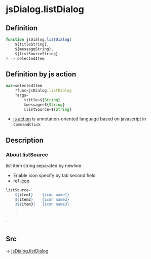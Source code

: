 # jsDialog.listDialog

## Definition

```js.js
function jsDialog.listDialog(
	${titleString},
	${messageString},
	${listSourceString},
) -> selectedItem
```


## Definition by js action

```js.js
var=selectedItem
	?func=jsDialog.listDialog
	?args=
		&title=${String}
		&message=${String}
		&listSource=${String}
```

- [js action](#) is annotation-oriented language based on javascript in `CommandClick`

## Description

### About listSource
list item string separated by newline

- Enable icon specify by tab second field
- ref [icon](https://github.com/puutaro/CommandClick/blob/master/md/developer/collection/icons.md)

```js.js
listSource=`
    ${item1}	{icon name1}
    ${item2}	{icon name2}
    3${item3}	{icon name3}
    .
    .
    .
`
```



## Src

-> [jsDialog.listDialog](https://github.com/puutaro/CommandClick/blob/master/app/src/main/java/com/puutaro/commandclick/fragment_lib/terminal_fragment/js_interface/dialog/JsDialog.kt#L96)


